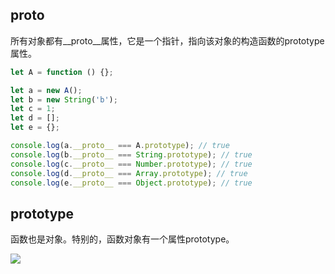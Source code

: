 ## __proto__

所有对象都有__proto__属性，它是一个指针，指向该对象的构造函数的prototype属性。
```javascript
let A = function () {};

let a = new A();
let b = new String('b');
let c = 1;
let d = [];
let e = {};

console.log(a.__proto__ === A.prototype); // true
console.log(b.__proto__ === String.prototype); // true
console.log(c.__proto__ === Number.prototype); // true
console.log(d.__proto__ === Array.prototype); // true
console.log(e.__proto__ === Object.prototype); // true
```
## prototype
函数也是对象。特别的，函数对象有一个属性prototype。

![](http://ww2.sinaimg.cn/large/006tNc79gy1g61mni5e2jj30eg0ga75f.jpg)